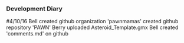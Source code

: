 ### Development Diary
#4/10/16
Bell
created github organization 'pawnmamas'
created github repository 'PAWN'
Berry
uploaded Asteroid_Template.gmx
Bell
created 'comments.md' on github

